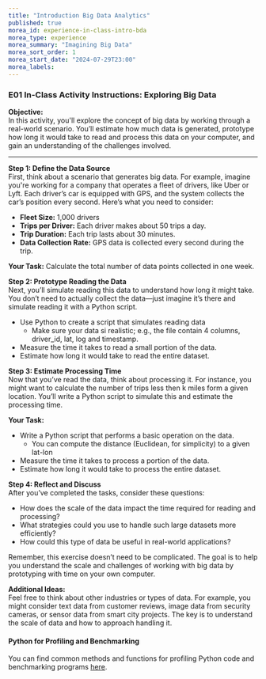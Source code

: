 ```yaml
---
title: "Introduction Big Data Analytics"
published: true
morea_id: experience-in-class-intro-bda
morea_type: experience
morea_summary: "Imagining Big Data"
morea_sort_order: 1
morea_start_date: "2024-07-29T23:00"
morea_labels: 
---
```



### E01 In-Class Activity Instructions: Exploring Big Data

**Objective:**  
In this activity, you'll explore the concept of big data by working through a real-world scenario. You’ll estimate how much data is generated, prototype how long it would take to read and process this data on your computer, and gain an understanding of the challenges involved.

---

**Step 1: Define the Data Source**  
First, think about a scenario that generates big data. For example, imagine you're working for a company that operates a fleet of drivers, like Uber or Lyft. Each driver’s car is equipped with GPS, and the system collects the car’s position every second. Here’s what you need to consider:

- **Fleet Size:** 1,000 drivers
- **Trips per Driver:** Each driver makes about 50 trips a day.
- **Trip Duration:** Each trip lasts about 30 minutes.
- **Data Collection Rate:** GPS data is collected every second during the trip.


**Your Task:** Calculate the total number of data points collected in one week.

**Step 2: Prototype Reading the Data**  
Next, you’ll simulate reading this data to understand how long it might take. You don’t need to actually collect the data—just imagine it’s there and simulate reading it with a Python script.

- Use Python to create a script that simulates reading data
  * Make sure your data si realistic; e.g., the file contain 4 columns, driver_id, lat, log and timestamp.
- Measure the time it takes to read a small portion of the data.
- Estimate how long it would take to read the entire dataset.

**Step 3: Estimate Processing Time**  
Now that you’ve read the data, think about processing it. For instance, you might want to calculate the number of trips less then k miles form a given location. You’ll write a Python script to simulate this and estimate the processing time.

**Your Task:**
- Write a Python script that performs a basic operation on the data.
  * You can compute the distance (Euclidean, for simplicity) to a given lat-lon
- Measure the time it takes to process a portion of the data.
- Estimate how long it would take to process the entire dataset.

**Step 4: Reflect and Discuss**  
After you’ve completed the tasks, consider these questions:

- How does the scale of the data impact the time required for reading and processing?
- What strategies could you use to handle such large datasets more efficiently?
- How could this type of data be useful in real-world applications?

Remember, this exercise doesn’t need to be complicated. The goal is to help you understand the scale and challenges of working with big data by prototyping with time on your own computer.

**Additional Ideas:**  
Feel free to think about other industries or types of data. For example, you might consider text data from customer reviews, image data from security cameras, or sensor data from smart city projects. The key is to understand the scale of data and how to approach handling it.


#### Python for Profiling and Benchmarking
You can find common methods and functions for profiling Python code and benchmarking programs [here](resources/python_profiling_benchmarking.ipynb).


